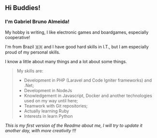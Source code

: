 ## **Hi Buddies**!

### I'm Gabriel Bruno Almeida!

My hobby is writing, I like electronic games and boardgames, especially cooperative!

I'm from Brazil 🇧🇷 and I have good hard skills in I.T., but I am especially proud of my personal skills.

I know a little about many things and a lot about some things.

>My skills are:
>  * Development in PHP (Laravel and Code Igniter frameworks) and .Net;
>  * Development in NodeJs
>  * Knowledgement in Javascript, Docker and another technologies used on my way until here;
>  * Teamwork with Git repositories;
>  * Actually learning Ruby
>  * Interests in learn Python

*This is my first version of the Readme about me, I will try to update it another day, with more creativity !!!*
